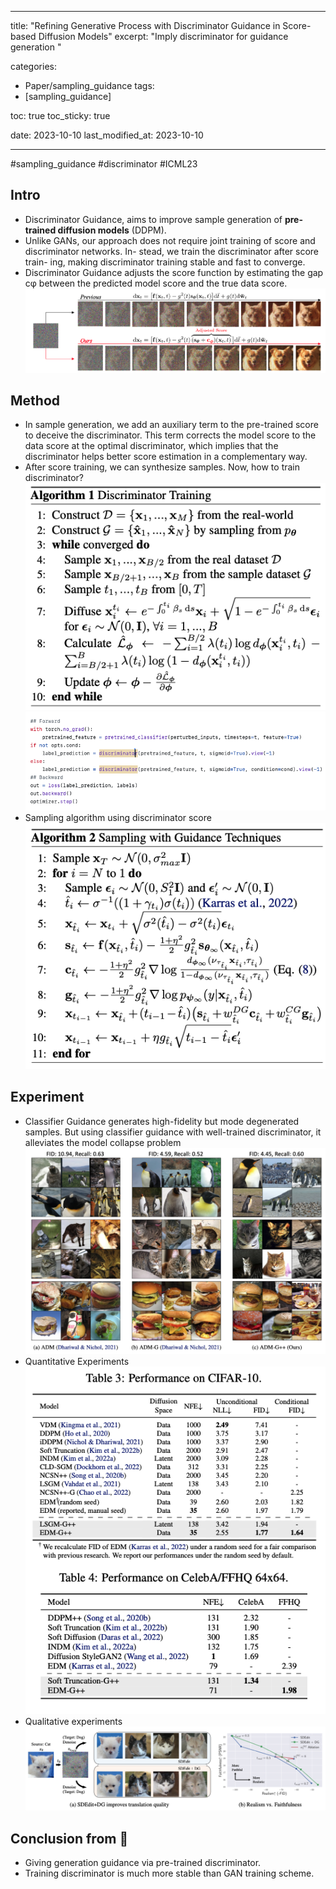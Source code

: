 
---
title:  "Refining Generative Process with Discriminator Guidance in Score-based Diffusion Models"
excerpt: "Imply discriminator for guidance generation "

categories:
  - Paper/sampling_guidance
tags:
  - [sampling_guidance]

toc: true
toc_sticky: true
 
date: 2023-10-10 
last_modified_at: 2023-10-10

---
#sampling_guidance #discriminator #ICML23

## Intro
- Discriminator Guidance, aims to improve sample generation of **pre-trained diffusion models** (DDPM).
- Unlike GANs, our approach does not require joint training of score and discriminator networks. In- stead, we train the discriminator after score train- ing, making discriminator training stable and fast to converge.
- Discriminator Guidance adjusts the score function by estimating the gap cφ between the predicted model score and the true data score.![](../스크린샷%202023-10-10%20오후%209.32.42.png)

## Method
- In sample generation, we add an auxiliary term to the pre-trained score to deceive the discriminator. This term corrects the model score to the data score at the optimal discriminator, which implies that the discriminator helps better score estimation in a complementary way.
- After score training, we can synthesize samples. Now, how to train discriminator?![](../스크린샷%202023-10-10%20오후%209.36.51.png)![](../스크린샷%202023-10-10%20오후%209.51.40.png)
- Sampling algorithm using discriminator score![](../스크린샷%202023-10-10%20오후%209.42.39.png)
## Experiment
- Classifier Guidance generates high-fidelity but mode degenerated samples. But using classifier guidance with well-trained discriminator, it alleviates the model collapse problem![](../스크린샷%202023-10-10%20오후%209.33.49.png)
- Quantitative Experiments![](../스크린샷%202023-10-10%20오후%209.40.57.png)
- Qualitative experiments![](../스크린샷%202023-10-10%20오후%209.42.14.png)

## Conclusion from 🦖
- Giving generation guidance via pre-trained discriminator. 
- Training discriminator is much more stable than GAN training scheme.